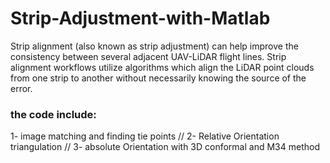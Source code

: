 # Strip-Adjustment-with-Matlab
 Strip alignment (also known as strip adjustment) can help improve the consistency between several adjacent UAV-LiDAR flight lines. Strip alignment workflows utilize algorithms which align the LiDAR point clouds from one strip to another without necessarily knowing the source of the error.

### the code include: ###

1- image matching and finding tie points //
2- Relative Orientation triangulation // 
3- absolute Orientation with 3D conformal and M34 method
